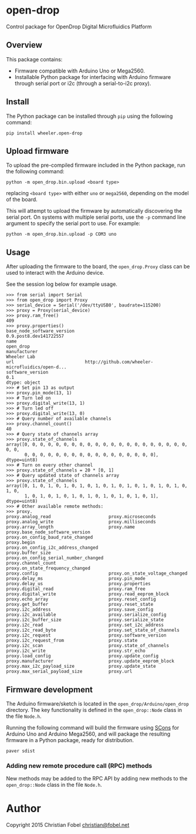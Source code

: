# open-drop #
Control package for OpenDrop Digital Microfluidics Platform

## Overview ##

This package contains:

 - Firmware compatible with Arduino Uno or Mega2560.
 - Installable Python package for interfacing with Arduino firmware through
   serial port or i2c (through a serial-to-i2c proxy).

## Install ##

The Python package can be installed through `pip` using the following command:

    pip install wheeler.open-drop

## Upload firmware ##

To upload the pre-compiled firmware included in the Python package, run the
following command:

    python -m open_drop.bin.upload <board type>

replacing `<board type>` with either `uno` or `mega2560`, depending on the
model of the board.

This will attempt to upload the firmware by automatically discovering the
serial port.  On systems with multiple serial ports, use the `-p` command line
argument to specify the serial port to use.  For example:

    python -m open_drop.bin.upload -p COM3 uno

## Usage ##

After uploading the firmware to the board, the `open_drop.Proxy` class can be
used to interact with the Arduino device.

See the session log below for example usage.

    >>> from serial import Serial
    >>> from open_drop import Proxy
    >>> serial_device = Serial('/dev/ttyUSB0', baudrate=115200)
    >>> proxy = Proxy(serial_device)
    >>> proxy.ram_free()
    409
    >>> proxy.properties()
    base_node_software_version                               0.9.post8.dev141722557
    name                                                                  open_drop
    manufacturer                                                        Wheeler Lab
    url                           http://github.com/wheeler-microfluidics/open-d...
    software_version                                                            0.1
    dtype: object
    >>> # Set pin 13 as output
    >>> proxy.pin_mode(13, 1)
    >>> # Turn led on
    >>> proxy.digital_write(13, 1)
    >>> # Turn led off
    >>> proxy.digital_write(13, 0)
    >>> # Query number of available channels
    >>> proxy.channel_count()
    40
    >>> # Query state of channels array
    >>> proxy.state_of_channels
    array([0, 0, 0, 0, 0, 0, 0, 0, 0, 0, 0, 0, 0, 0, 0, 0, 0, 0, 0, 0, 0, 0, 0,
           0, 0, 0, 0, 0, 0, 0, 0, 0, 0, 0, 0, 0, 0, 0, 0, 0], dtype=uint8)
    >>> # Turn on every other channel
    >>> proxy.state_of_channels = 20 * [0, 1]
    >>> # Query updated state of channels array
    >>> proxy.state_of_channels
    array([0, 1, 0, 1, 0, 1, 0, 1, 0, 1, 0, 1, 0, 1, 0, 1, 0, 1, 0, 1, 0, 1, 0,
           1, 0, 1, 0, 1, 0, 1, 0, 1, 0, 1, 0, 1, 0, 1, 0, 1], dtype=uint8)
    >>> # Other available remote methods:
    >>> proxy.
    proxy.analog_read                      proxy.microseconds
    proxy.analog_write                     proxy.milliseconds
    proxy.array_length                     proxy.name
    proxy.base_node_software_version       proxy.on_config_baud_rate_changed
    proxy.begin                            proxy.on_config_i2c_address_changed
    proxy.buffer_size                      proxy.on_config_serial_number_changed
    proxy.channel_count                    proxy.on_state_frequency_changed
    proxy.config                           proxy.on_state_voltage_changed
    proxy.delay_ms                         proxy.pin_mode
    proxy.delay_us                         proxy.properties
    proxy.digital_read                     proxy.ram_free
    proxy.digital_write                    proxy.read_eeprom_block
    proxy.echo_array                       proxy.reset_config
    proxy.get_buffer                       proxy.reset_state
    proxy.i2c_address                      proxy.save_config
    proxy.i2c_available                    proxy.serialize_config
    proxy.i2c_buffer_size                  proxy.serialize_state
    proxy.i2c_read                         proxy.set_i2c_address
    proxy.i2c_read_byte                    proxy.set_state_of_channels
    proxy.i2c_request                      proxy.software_version
    proxy.i2c_request_from                 proxy.state
    proxy.i2c_scan                         proxy.state_of_channels
    proxy.i2c_write                        proxy.str_echo
    proxy.load_config                      proxy.update_config
    proxy.manufacturer                     proxy.update_eeprom_block
    proxy.max_i2c_payload_size             proxy.update_state
    proxy.max_serial_payload_size          proxy.url

## Firmware development ##

The Arduino firmware/sketch is located in the `open_drop/Arduino/open_drop`
directory.  The key functionality is defined in the `open_drop::Node` class in
the file `Node.h`.

Running the following command will build the firmware using [SCons][1] for
Arduino Uno and Arduino Mega2560, and will package the resulting firmware in a
Python package, ready for distribution.

    paver sdist

### Adding new remote procedure call (RPC) methods ###

New methods may be added to the RPC API by adding new methods to the
`open_drop::Node` class in the file `Node.h`.

# Author #

Copyright 2015 Christian Fobel <christian@fobel.net>


[1]: http://www.scons.org/
